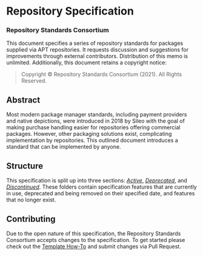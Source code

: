 # Repository Specification

### Repository Standards Consortium

This document specifies a series of repository standards for packages supplied via APT repositories. It requests discussion and suggestions for improvements through external contributors. Distribution of this memo is unlimited. Additionally, this document retains a copyright notice:

> Copyright © Repository Standards Consortium \(2021\). All Rights Reserved.

## Abstract

Most modern package manager standards, including payment providers and native depictions, were introduced in 2018 by Sileo with the goal of making purchase handling easier for repositories offering commercial packages. However, other packaging solutions exist, complicating implementation by repositories. This outlined document introduces a standard that can be implemented by anyone.

## Structure

This specification is split up into three sections: [_Active_](https://github.com/RepositoryStandards/Specification/tree/6802aed8e1042e9d3a6222fc8bc2da197bef7802/Active/README.md), [_Deprecated_](https://github.com/RepositoryStandards/Specification/tree/6802aed8e1042e9d3a6222fc8bc2da197bef7802/Deprecated/README.md), and [_Discontinued_](https://github.com/RepositoryStandards/Specification/tree/6802aed8e1042e9d3a6222fc8bc2da197bef7802/Discontinued/README.md). These folders contain specification features that are currently in use, deprecated and being removed on their specified date, and features that no longer exist.

## Contributing

Due to the open nature of this specification, the Repository Standards Consortium accepts changes to the specification. To get started please check out the [Template How-To](contributing/) and submit changes via Pull Request.

